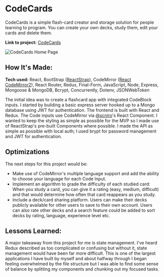# CodeCards

CodeCards is a simple flash-card creator and storage solution for people learning to program. You can create your own decks, study them, edit your cards and delete them.

**Link to project:** [CodeCards](https://ef3mgnixpk.us-west-2.awsapprunner.com)

![CodeCards Home Page](https://i.ibb.co/Pwf6hFj/Code-Cards-Home-Page.jpg)

## How It's Made:

**Tech used:** React, BootStrap ([ReactStrap](https://github.com/reactstrap/reactstrap)), CodeMirror ([React CodeMirror2](https://github.com/scniro/react-codemirror2)), React Router, Redux, Final-Form, JavaScript, Node, Express, Mongoose & MongoDB, Bcrypt, Concurrently, Dotenv, JSONWebToken

The initial idea was to create a flashcard app with integrated CodeBlock inputs. I started by building a basic express server hooked up to a Mongo database using JWT for authentication. The frontend is built with React and Redux. The Code inputs use CodeMirror via [@scniro](https://github.com/scniro)'s React Component. I wanted to keep the styling as simple as possible for the MVP so I made use of ReactStrap's pre-built Components where possible. I made the API as simple as possible with local auth; I used brypt for password management and JWT for authentication.

## Optimizations

The next steps for this project would be:

- Make use of CodeMirror's multiple language support and add the ability to choose your language for each Code Input.
- Implement an algorithm to grade the difficulty of each studied card: When you study a card, you can give it a rating (easy, medium, difficult) and that would determine how often that card reappears as you study.
- Include a deck/card sharing platform. Users can make their decks publicly available for other users to save to their own account. Users can also rate other decks and a search feature could be added to sort decks by rating, language, experience level etc.

## Lessons Learned:

A major takeaway from this project for me is state management. I've heard Redux described as too complicated or confusing but without it, state management would have been far more difficult. This is one of the largest applications I have built by myself and about halfway through I began feeling overwhelmed by the file structure but I was able to find some sense of balance by splitting my components and chunking out my focused tasks.
